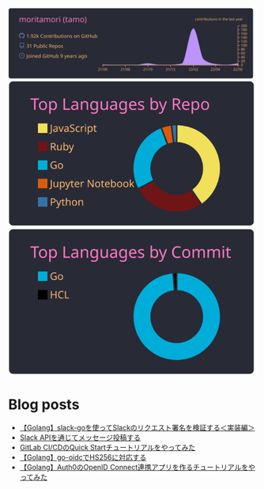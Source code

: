 [![](https://raw.githubusercontent.com/moritamori/moritamori/master/profile-summary-card-output/dracula/0-profile-details.svg)](https://github.com/vn7n24fzkq/github-profile-summary-cards)
[![](https://raw.githubusercontent.com/moritamori/moritamori/master/profile-summary-card-output/dracula/1-repos-per-language.svg)](https://github.com/vn7n24fzkq/github-profile-summary-cards)
[![](https://raw.githubusercontent.com/moritamori/moritamori/master/profile-summary-card-output/dracula/2-most-commit-language.svg)](https://github.com/vn7n24fzkq/github-profile-summary-cards)

# Blog posts
<!-- BLOG-POST-LIST:START -->
- [【Golang】slack-goを使ってSlackのリクエスト署名を検証する＜実装編＞](https://simple-minds-think-alike.moritamorie.com/entry/verify-requests-with-slack-go)
- [Slack APIを通じてメッセージ投稿する](https://simple-minds-think-alike.moritamorie.com/entry/post-message-with-slack-api)
- [GitLab CI/CDのQuick Startチュートリアルをやってみた](https://simple-minds-think-alike.moritamorie.com/entry/gitlab-cicd-quick-start)
- [【Golang】go-oidcでHS256に対応する](https://simple-minds-think-alike.moritamorie.com/entry/go-oidc-with-hs256)
- [【Golang】Auth0のOpenID Connect連携アプリを作るチュートリアルをやってみた](https://simple-minds-think-alike.moritamorie.com/entry/go-oidc-with-auth0)
<!-- BLOG-POST-LIST:END -->
